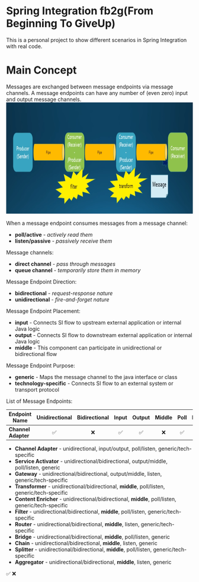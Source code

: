 # Spring Integration fb2g(From Beginning To GiveUp)
This is a personal project to show different scenarios in Spring Integration with real code. 

# Main Concept
Messages are exchanged between message endpoints via message channels. 
A message endpoints can have any number of (even zero) input and output message channels. 
<img src="src/docs/images/SpringIntegrationMainConcepts.png" width="900" height="300">

When a message endpoint consumes messages from a message channel: 
* **poll/active** - *actively read them*
* **listen/passive** - *passively receive them*

Message channels: 
* **direct channel** - *pass through messages*
* **queue channel** - *temporarily store them in memory*

Message Endpoint Direction: 
* **bidirectional** - *request-response nature*
* **unidirectional** - *fire-and-forget nature*

Message Endpoint Placement:
* **input** - Connects SI flow to upstream external application or internal Java logic
* **output** - Connects SI flow to downstream external application or internal Java logic
* **middle** - This component can participate in unidirectional or bidirectional flow

Message Endpoint Purpose:
* **generic** - Maps the message channel to the java interface or class 
* **technology-specific** - Connects SI flow to an external system or transport protocol 

List of Message Endpoints:

| Endpoint Name | Unidirectional | Bidirectional | Input | Output | Middle | Poll | Listen | Generic | Specific |
| --- | :---: | :---: | :---: | :---: | :---: | :---: | :---: | :---: | :---: |
| **Channel Adapter** | :white_check_mark: | :x: | :white_check_mark: | :white_check_mark: | :x: | :white_check_mark: | :white_check_mark: | :white_check_mark: | :white_check_mark: |

* **Channel Adapter** - unidirectional, input/output, poll/listen, generic/tech-specific
* **Service Activator** - unidirectional/bidirectional, output/middle, poll/listen, generic
* **Gateway** - unidirectional/bidirectional, output/middle, listen, generic/tech-specific
* **Transformer** - unidirectional/bidirectional, **middle**, poll/listen, generic/tech-specific
* **Content Enricher** - unidirectional/bidirectional, **middle**, poll/listen, generic/tech-specific
* **Filter** - unidirectional/bidirectional, **middle**, poll/listen, generic/tech-specific
* **Router** - unidirectional/bidirectional, **middle**, listen, generic/tech-specific
* **Bridge** - unidirectional/bidirectional, **middle**, poll/listen, generic
* **Chain** - unidirectional/bidirectional, **middle**, listen, generic
* **Splitter** - unidirectional/bidirectional, **middle**, poll/listen, generic/tech-specific
* **Aggregator** - unidirectional/bidirectional, **middle**, listen, generic

:white_check_mark:
:x:



 
